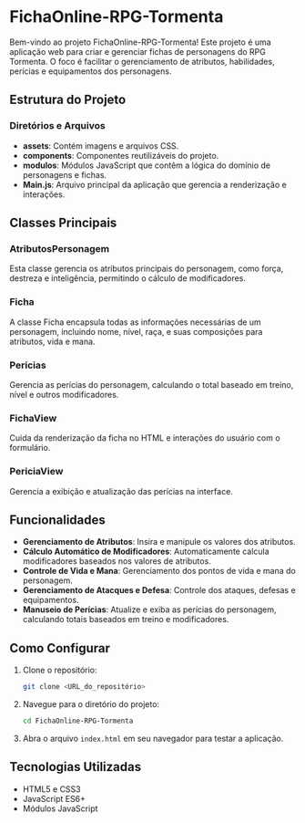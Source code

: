 # FichaOnline-RPG-Tormenta

Bem-vindo ao projeto FichaOnline-RPG-Tormenta! Este projeto é uma aplicação web para criar e gerenciar fichas de personagens do RPG Tormenta. O foco é facilitar o gerenciamento de atributos, habilidades, perícias e equipamentos dos personagens.

## Estrutura do Projeto

### Diretórios e Arquivos

- **assets**: Contém imagens e arquivos CSS.
- **components**: Componentes reutilizáveis do projeto.
- **modulos**: Módulos JavaScript que contêm a lógica do domínio de personagens e fichas.
- **Main.js**: Arquivo principal da aplicação que gerencia a renderização e interações.

## Classes Principais

### AtributosPersonagem

Esta classe gerencia os atributos principais do personagem, como força, destreza e inteligência, permitindo o cálculo de modificadores.

### Ficha

A classe Ficha encapsula todas as informações necessárias de um personagem, incluindo nome, nível, raça, e suas composições para atributos, vida e mana.

### Pericias

Gerencia as perícias do personagem, calculando o total baseado em treino, nível e outros modificadores.

### FichaView

Cuida da renderização da ficha no HTML e interações do usuário com o formulário.

### PericiaView

Gerencia a exibição e atualização das perícias na interface.

## Funcionalidades

- **Gerenciamento de Atributos**: Insira e manipule os valores dos atributos.
- **Cálculo Automático de Modificadores**: Automaticamente calcula modificadores baseados nos valores de atributos.
- **Controle de Vida e Mana**: Gerenciamento dos pontos de vida e mana do personagem.
- **Gerenciamento de Atacques e Defesa**: Controle dos ataques, defesas e equipamentos.
- **Manuseio de Perícias**: Atualize e exiba as perícias do personagem, calculando totais baseados em treino e modificadores.

## Como Configurar

1. Clone o repositório: 
   ```sh
   git clone <URL_do_repositório>
   ```

2. Navegue para o diretório do projeto: 
   ```sh
   cd FichaOnline-RPG-Tormenta
   ```

3. Abra o arquivo `index.html` em seu navegador para testar a aplicação.

## Tecnologias Utilizadas

- HTML5 e CSS3
- JavaScript ES6+
- Módulos JavaScript
